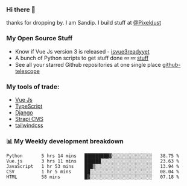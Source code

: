 ### Hi there 👋

thanks for dropping by.
I am Sandip. I build stuff at [@Pixeldust](github.com/pixeldust-in/)

###  **My Open Source Stuff**

 - Know if Vue Js version 3 is released -  [isvue3readyyet](https://github.com/sandiprb/isvue3readyyet)
 - A bunch of Python scripts to get stuff done 💤 💤 [stuff](https://github.com/sandiprb/stuff)
 - See all your starred Github repositories at one single place [github-telescope](https://github.com/sandiprb/github-telescope)



###  **My tools of trade:**
 - [Vue Js](https://github.com/vuejs/vue/)
 - [TypeScript](https://github.com/microsoft/TypeScript)
 - [Django](github.com/django/django)
 - [Strapi CMS](github.com/strapi/strapi)
 - [tailwindcss](https://github.com/tailwindlabs/tailwindcss)


###  📊 **My Weekly development breakdown**
<!--START_SECTION:waka-->
```text
Python       5 hrs 14 mins   █████████▓░░░░░░░░░░░░░░░   38.75 % 
Vue.js       3 hrs 11 mins   ██████░░░░░░░░░░░░░░░░░░░   23.63 % 
JavaScript   1 hr 53 mins    ███▒░░░░░░░░░░░░░░░░░░░░░   13.94 % 
CSV          1 hr 5 mins     ██░░░░░░░░░░░░░░░░░░░░░░░   08.04 % 
HTML         58 mins         █▓░░░░░░░░░░░░░░░░░░░░░░░   07.18 % 
```
<!--END_SECTION:waka-->
